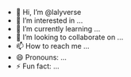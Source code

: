 - 👋 Hi, I’m @lalyverse
- 👀 I’m interested in ...
- 🌱 I’m currently learning ...
- 💞️ I’m looking to collaborate on ...
- 📫 How to reach me ...
- 😄 Pronouns: ...
- ⚡ Fun fact: ...

<!---
lalyverse/lalyverse is a ✨ special ✨ repository because its `README.md` (this file) appears on your GitHub profile.
You can click the Preview link to take a look at your changes.
--->
